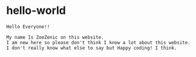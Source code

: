 # hello-world

	Hello Everyone!!

	My name Is ZoeZenic on this website. 
	I am new here so please don't think I know a lot about this website. 
	I don't really know what else to say but Happy coding! I think.
